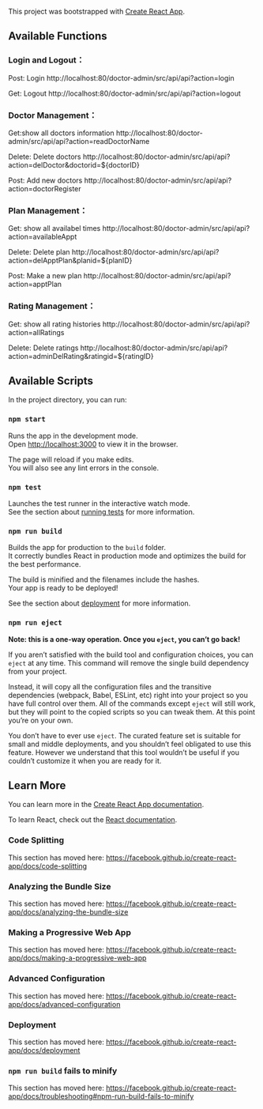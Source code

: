 This project was bootstrapped with [Create React App](https://github.com/facebook/create-react-app).

## Available Functions

### Login and Logout：
Post: Login
http://localhost:80/doctor-admin/src/api/api?action=login

Get: Logout
http://localhost:80/doctor-admin/src/api/api?action=logout

### Doctor Management：
Get:show all doctors information
http://localhost:80/doctor-admin/src/api/api?action=readDoctorName

Delete: Delete doctors
http://localhost:80/doctor-admin/src/api/api?action=delDoctor&doctorid=${doctorID}

Post: Add new doctors
http://localhost:80/doctor-admin/src/api/api?action=doctorRegister 

### Plan Management：
Get: show all availabel times
http://localhost:80/doctor-admin/src/api/api?action=availableAppt

Delete: Delete plan
http://localhost:80/doctor-admin/src/api/api?action=delApptPlan&planid=${planID}

Post: Make a new plan
http://localhost:80/doctor-admin/src/api/api?action=apptPlan

### Rating Management：
Get: show all rating histories
http://localhost:80/doctor-admin/src/api/api?action=allRatings

Delete: Delete ratings
http://localhost:80/doctor-admin/src/api/api?action=adminDelRating&ratingid=${ratingID}





## Available Scripts

In the project directory, you can run:

### `npm start`

Runs the app in the development mode.<br />
Open [http://localhost:3000](http://localhost:3000) to view it in the browser.

The page will reload if you make edits.<br />
You will also see any lint errors in the console.

### `npm test`

Launches the test runner in the interactive watch mode.<br />
See the section about [running tests](https://facebook.github.io/create-react-app/docs/running-tests) for more information.

### `npm run build`

Builds the app for production to the `build` folder.<br />
It correctly bundles React in production mode and optimizes the build for the best performance.

The build is minified and the filenames include the hashes.<br />
Your app is ready to be deployed!

See the section about [deployment](https://facebook.github.io/create-react-app/docs/deployment) for more information.

### `npm run eject`

**Note: this is a one-way operation. Once you `eject`, you can’t go back!**

If you aren’t satisfied with the build tool and configuration choices, you can `eject` at any time. This command will remove the single build dependency from your project.

Instead, it will copy all the configuration files and the transitive dependencies (webpack, Babel, ESLint, etc) right into your project so you have full control over them. All of the commands except `eject` will still work, but they will point to the copied scripts so you can tweak them. At this point you’re on your own.

You don’t have to ever use `eject`. The curated feature set is suitable for small and middle deployments, and you shouldn’t feel obligated to use this feature. However we understand that this tool wouldn’t be useful if you couldn’t customize it when you are ready for it.

## Learn More

You can learn more in the [Create React App documentation](https://facebook.github.io/create-react-app/docs/getting-started).

To learn React, check out the [React documentation](https://reactjs.org/).

### Code Splitting

This section has moved here: https://facebook.github.io/create-react-app/docs/code-splitting

### Analyzing the Bundle Size

This section has moved here: https://facebook.github.io/create-react-app/docs/analyzing-the-bundle-size

### Making a Progressive Web App

This section has moved here: https://facebook.github.io/create-react-app/docs/making-a-progressive-web-app

### Advanced Configuration

This section has moved here: https://facebook.github.io/create-react-app/docs/advanced-configuration

### Deployment

This section has moved here: https://facebook.github.io/create-react-app/docs/deployment

### `npm run build` fails to minify

This section has moved here: https://facebook.github.io/create-react-app/docs/troubleshooting#npm-run-build-fails-to-minify
